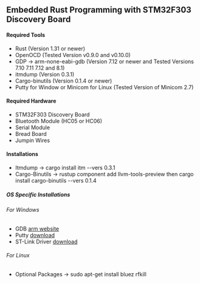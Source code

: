 ## Embedded Rust Programming with STM32F303 Discovery Board

#### Required Tools 

- Rust (Version 1.31 or newer)
- OpenOCD (Tested Version v0.9.0 and v0.10.0)
- GDP -> arm-none-eabi-gdb (Version 7.12 or newer and Tested Versions 7.10 7.11 7.12 and 8.1)
- itmdump (Version 0.3.1)
- Cargo-binutils (Version 0.1.4 or newer)
- Putty for Window or Minicom for Linux (Tested Version of Minicom 2.7)

#### Required Hardware 

- STM32F303 Discovery Board
- Bluetooth Module (HC05 or HC06) 
- Serial Module
- Bread Board
- Jumpin Wires

#### Installations 

- Itmdump -> cargo install itm --vers 0.3.1
- Cargo-Binutils -> rustup component add llvm-tools-preview then cargo install cargo-binutils --vers 0.1.4

##### OS Specific Installations

###### For Windows

- GDB [arm website](https://developer.arm.com/tools-and-software/open-source-software/developer-tools/gnu-toolchain/gnu-rm/downloads)
- Putty [download](https://www.chiark.greenend.org.uk/~sgtatham/putty/latest.html)
- ST-Link Driver [download](https://www.st.com/en/development-tools/stsw-link009.html)

###### For Linux 

- Optional Packages -> sudo apt-get install bluez rfkill














